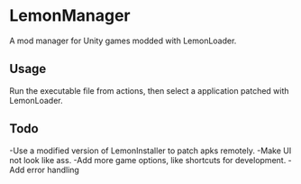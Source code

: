 # LemonManager
A mod manager for Unity games modded with LemonLoader.

## Usage
Run the executable file from actions, then select a application patched with LemonLoader.

## Todo
-Use a modified version of LemonInstaller to patch apks remotely.
-Make UI not look like ass.
-Add more game options, like shortcuts for development.
-Add error handling
